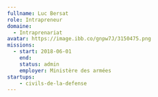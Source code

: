 ```yaml
---
fullname: Luc Bersat
role: Intrapreneur
domaine:
  - Intraprenariat
avatar: https://image.ibb.co/gnpw7J/3150475.png
missions:
  - start: 2018-06-01
    end:
    status: admin
    employer: Ministère des armées
startups:
    - civils-de-la-defense
---
```

